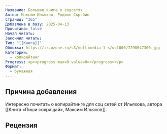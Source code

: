 ```yaml
---
Название: Большая книга о соцсетях
Автор: Максим Ильяхов, Родион Скрябин
Страниц: "365"
Добавлена в базу: 2025-04-13
Прочитана: false
Начал читать: 
Закончил читать: 
Тип: "[[Книга]]"
Обложка: https://ir.ozone.ru/s3/multimedia-1-s/wc1000/7298647300.jpg
Категории:
  - копирайтинг
Progress: <p><progress max=0 value=0></progress></p>
Формат:
  - бумажная
---
```

## Причина добавления

Интересно почитать о копирайтинге для соц сетей от Ильяхова, автора [[Книга «Пиши сокращай», Максим Ильяхов]].

## Рецензия
